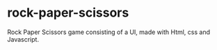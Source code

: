 # rock-paper-scissors
Rock Paper Scissors game consisting of a UI, made with Html, css and Javascript.
